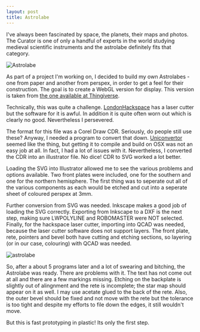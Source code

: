 ```yaml
---
layout: post
title: Astrolabe
---
```



I've always been fascinated by space, the planets, their maps and photos. The Curator is one of only a handful of experts in the world studying medieval scientific instruments and the astrolabe definitely fits that category.


![Astrolabe](http://farm8.staticflickr.com/7011/6716956337_ee19b570ff.jpg)


As part of a project I'm working on, I decided to build my own Astrolabes - one from paper and another from perspex, in order to get a feel for their construction. The goal is to create a WebGL version for display. This version is taken from [the one available at Thingiverse](http://www.thingiverse.com/thing:3271).

Technically, this was quite a challenge. [LondonHackspace](http://london.hackspace.org.uk) has a laser cutter but the software for it is awful. In addition it is quite often worn out which is clearly no good. Nevertheless I persevered. 

The format for this file was a Corel Draw CDR. Seriously, do people still use these? Anyway, I needed a program to convert that down. [Uniconvertor](http://sk1project.org/modules.php?name=Products&product=uniconvertor) seemed like the thing, but getting it to compile and build on OSX was not an easy job at all. In fact, I had a lot of issues with it. Nevertheless, I converted the CDR into an illustrator file. No dice! CDR to SVG worked a lot better.

Loading the SVG into Illustrator allowed me to see the various problems and options available. Two front plates were included, one for the southern and one for the northern hemisphere. The first thing was to seperate out all of the various components as each would be etched and cut into a seperate sheet of coloured perspex at 3mm. 


Further conversion from SVG was needed. Inkscape makes a good job of loading the SVG correctly. Exporting from Inkscape to a DXF is the next step, making sure LWPOLYLINE and ROBOMASTER were NOT selected. Finally, for the hackspace laser cutter, importing into QCAD was needed, because the laser cutter software does not support layers. The front plate, rete, pointers and bevel both have cutting and etching sections, so layering (or in our case, colouring) with QCAD was needed.


![astrolabe](http://farm8.staticflickr.com/7158/6716964469_2057259913.jpg)


So, after a about 5 programs later and a lot of swearing and bitching, the Astrolabe was ready. There are problems with it. The text has not come out at all and there are a few markings missing. Etching on the backplate is slightly out of alingnment and the rete is incomplete; the star map should appear on it as well. I may use acetate glued to the back of the rete. Also, the outer bevel should be fixed and not move with the rete but the tolerance is too tight and despite my efforts to file down the edges, it still wouldn't move.

But this is fast prototyping in plastic! Its only the first step.